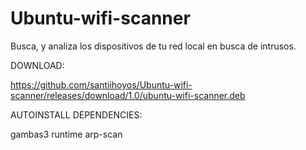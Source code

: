 # Ubuntu-wifi-scanner
Busca, y analiza los dispositivos de tu red local en busca de intrusos.

DOWNLOAD:

https://github.com/santiihoyos/Ubuntu-wifi-scanner/releases/download/1.0/ubuntu-wifi-scanner.deb

AUTOINSTALL DEPENDENCIES:

gambas3 runtime
arp-scan
